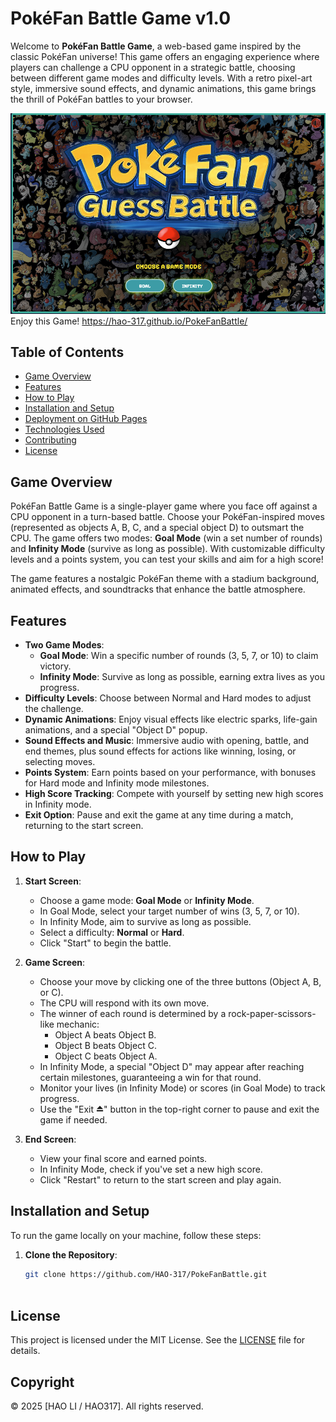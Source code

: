 # PokéFan Battle Game v1.0

Welcome to **PokéFan Battle Game**, a web-based game inspired by the classic PokéFan universe! This game offers an engaging experience where players can challenge a CPU opponent in a strategic battle, choosing between different game modes and difficulty levels. With a retro pixel-art style, immersive sound effects, and dynamic animations, this game brings the thrill of PokéFan battles to your browser.

![Homepage](game_homepage.png)
Enjoy this Game! 
https://hao-317.github.io/PokeFanBattle/

## Table of Contents
- [Game Overview](#game-overview)
- [Features](#features)
- [How to Play](#how-to-play)
- [Installation and Setup](#installation-and-setup)
- [Deployment on GitHub Pages](#deployment-on-github-pages)
- [Technologies Used](#technologies-used)
- [Contributing](#contributing)
- [License](#license)

## Game Overview
PokéFan Battle Game is a single-player game where you face off against a CPU opponent in a turn-based battle. Choose your PokéFan-inspired moves (represented as objects A, B, C, and a special object D) to outsmart the CPU. The game offers two modes: **Goal Mode** (win a set number of rounds) and **Infinity Mode** (survive as long as possible). With customizable difficulty levels and a points system, you can test your skills and aim for a high score!

The game features a nostalgic PokéFan theme with a stadium background, animated effects, and soundtracks that enhance the battle atmosphere.

## Features
- **Two Game Modes**:
  - **Goal Mode**: Win a specific number of rounds (3, 5, 7, or 10) to claim victory.
  - **Infinity Mode**: Survive as long as possible, earning extra lives as you progress.
- **Difficulty Levels**: Choose between Normal and Hard modes to adjust the challenge.
- **Dynamic Animations**: Enjoy visual effects like electric sparks, life-gain animations, and a special "Object D" popup.
- **Sound Effects and Music**: Immersive audio with opening, battle, and end themes, plus sound effects for actions like winning, losing, or selecting moves.
- **Points System**: Earn points based on your performance, with bonuses for Hard mode and Infinity mode milestones.
- **High Score Tracking**: Compete with yourself by setting new high scores in Infinity mode.
- **Exit Option**: Pause and exit the game at any time during a match, returning to the start screen.

## How to Play
1. **Start Screen**:
   - Choose a game mode: **Goal Mode** or **Infinity Mode**.
   - In Goal Mode, select your target number of wins (3, 5, 7, or 10).
   - In Infinity Mode, aim to survive as long as possible.
   - Select a difficulty: **Normal** or **Hard**.
   - Click "Start" to begin the battle.

2. **Game Screen**:
   - Choose your move by clicking one of the three buttons (Object A, B, or C).
   - The CPU will respond with its own move.
   - The winner of each round is determined by a rock-paper-scissors-like mechanic:
     - Object A beats Object B.
     - Object B beats Object C.
     - Object C beats Object A.
   - In Infinity Mode, a special "Object D" may appear after reaching certain milestones, guaranteeing a win for that round.
   - Monitor your lives (in Infinity Mode) or scores (in Goal Mode) to track progress.
   - Use the "Exit ⏏️" button in the top-right corner to pause and exit the game if needed.

3. **End Screen**:
   - View your final score and earned points.
   - In Infinity Mode, check if you've set a new high score.
   - Click "Restart" to return to the start screen and play again.

## Installation and Setup
To run the game locally on your machine, follow these steps:

1. **Clone the Repository**:
   ```bash
   git clone https://github.com/HAO-317/PokeFanBattle.git



## License
This project is licensed under the MIT License. See the [LICENSE](https://github.com/HAO-317/PokeFanBattle/blob/main/LICENCE) file for details.

## Copyright
© 2025 [HAO LI / HAO317]. All rights reserved.   
